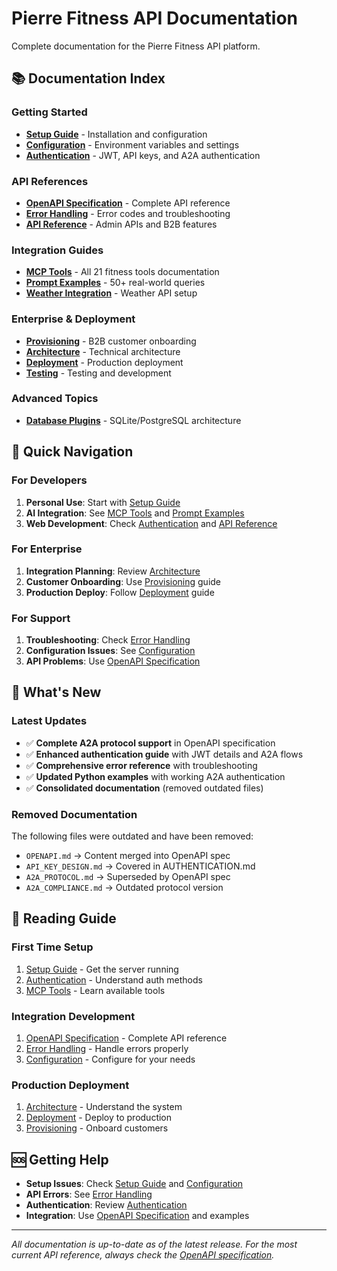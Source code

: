 # Pierre Fitness API Documentation

Complete documentation for the Pierre Fitness API platform.

## 📚 Documentation Index

### **Getting Started**
- [**Setup Guide**](SETUP.md) - Installation and configuration
- [**Configuration**](CONFIGURATION.md) - Environment variables and settings
- [**Authentication**](AUTHENTICATION.md) - JWT, API keys, and A2A authentication

### **API References**
- [**OpenAPI Specification**](openapi.yaml) - Complete API reference
- [**Error Handling**](ERROR_HANDLING.md) - Error codes and troubleshooting
- [**API Reference**](API_REFERENCE.md) - Admin APIs and B2B features

### **Integration Guides**
- [**MCP Tools**](TOOLS.md) - All 21 fitness tools documentation
- [**Prompt Examples**](PROMPT_EXAMPLES.md) - 50+ real-world queries
- [**Weather Integration**](WEATHER.md) - Weather API setup

### **Enterprise & Deployment**
- [**Provisioning**](PROVISIONING.md) - B2B customer onboarding
- [**Architecture**](ARCHITECTURE.md) - Technical architecture
- [**Deployment**](DEPLOYMENT.md) - Production deployment
- [**Testing**](TESTING.md) - Testing and development

### **Advanced Topics**
- [**Database Plugins**](database-plugins.md) - SQLite/PostgreSQL architecture

## 🚀 Quick Navigation

### For Developers
1. **Personal Use**: Start with [Setup Guide](SETUP.md)
2. **AI Integration**: See [MCP Tools](TOOLS.md) and [Prompt Examples](PROMPT_EXAMPLES.md)
3. **Web Development**: Check [Authentication](AUTHENTICATION.md) and [API Reference](API_REFERENCE.md)

### For Enterprise
1. **Integration Planning**: Review [Architecture](ARCHITECTURE.md)
2. **Customer Onboarding**: Use [Provisioning](PROVISIONING.md) guide
3. **Production Deploy**: Follow [Deployment](DEPLOYMENT.md) guide

### For Support
1. **Troubleshooting**: Check [Error Handling](ERROR_HANDLING.md)
2. **Configuration Issues**: See [Configuration](CONFIGURATION.md)
3. **API Problems**: Use [OpenAPI Specification](openapi.yaml)

## 🔄 What's New

### Latest Updates
- ✅ **Complete A2A protocol support** in OpenAPI specification
- ✅ **Enhanced authentication guide** with JWT details and A2A flows
- ✅ **Comprehensive error reference** with troubleshooting
- ✅ **Updated Python examples** with working A2A authentication
- ✅ **Consolidated documentation** (removed outdated files)

### Removed Documentation
The following files were outdated and have been removed:
- `OPENAPI.md` → Content merged into OpenAPI spec
- `API_KEY_DESIGN.md` → Covered in AUTHENTICATION.md
- `A2A_PROTOCOL.md` → Superseded by OpenAPI spec
- `A2A_COMPLIANCE.md` → Outdated protocol version

## 📖 Reading Guide

### First Time Setup
1. [Setup Guide](SETUP.md) - Get the server running
2. [Authentication](AUTHENTICATION.md) - Understand auth methods
3. [MCP Tools](TOOLS.md) - Learn available tools

### Integration Development
1. [OpenAPI Specification](openapi.yaml) - Complete API reference
2. [Error Handling](ERROR_HANDLING.md) - Handle errors properly
3. [Configuration](CONFIGURATION.md) - Configure for your needs

### Production Deployment
1. [Architecture](ARCHITECTURE.md) - Understand the system
2. [Deployment](DEPLOYMENT.md) - Deploy to production
3. [Provisioning](PROVISIONING.md) - Onboard customers

## 🆘 Getting Help

- **Setup Issues**: Check [Setup Guide](SETUP.md) and [Configuration](CONFIGURATION.md)
- **API Errors**: See [Error Handling](ERROR_HANDLING.md)
- **Authentication**: Review [Authentication](AUTHENTICATION.md)
- **Integration**: Use [OpenAPI Specification](openapi.yaml) and examples

---

*All documentation is up-to-date as of the latest release. For the most current API reference, always check the [OpenAPI specification](openapi.yaml).*